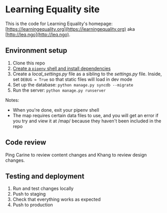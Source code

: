 # Learning Equality site

This is the code for Learning Equality's homepage: [https://learningequality.org](https://learningequality.org) aka [http://leq.ngo](http://leq.ngo).

## Environment setup

1. Clone this repo
2. [Create a `pipenv` shell and install dependencies](https://docs.pipenv.org/)
4. Create a _local_settings.py_ file as a sibling to the _settings.py_ file. Inside, set `DEBUG = True` so that static files will load in dev mode
6. Set up the database: `python manage.py syncdb --migrate`
7. Run the server: `python manage.py runserver`

Notes:

* When you're done, exit your pipenv shell
* The map requires certain data files to use, and you will get an error if you try and view it at /map/ because they haven't been included in the repo


## Code review

Ping Carine to review content changes and Khang to review design changes.


## Testing and deployment

1. Run and test changes locally
2. Push to staging
3. Check that everything works as expected
2. Push to production

